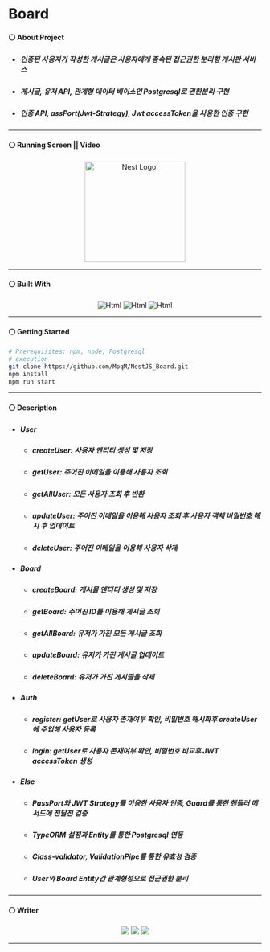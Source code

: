 # Board
#### ⚪ About Project
* ##### 인증된 사용자가 작성한 게시글은 사용자에게 종속된 접근권한 분리형 게시판 서비스
* ##### 게시글, 유저 API, 관계형 데이터 베이스인 Postgresql로 권한분리 구현
* ##### 인증 API, assPort(Jwt-Strategy), Jwt accessToken을 사용한 인증 구현

- - -

#### ⚪ Running Screen || Video
<p align="center">
  <a href="http://nestjs.com/" target="blank"><img src="https://nestjs.com/img/logo-small.svg" width="200" alt="Nest Logo" /></a>
</p>

- - -

#### ⚪ Built With
<p align="center">
  <img alt="Html" src ="https://img.shields.io/badge/NestJS-E0234E.svg?&style=for-the-badge&logo=NestJS&logoColor=white"/> <img alt="Html" src ="https://img.shields.io/badge/TypeScript-3178C6.svg?&style=for-the-badge&logo=TypeScript&logoColor=white"/> <img alt="Html" src ="https://img.shields.io/badge/postgresql-4169E1.svg?&style=for-the-badge&logo=postgresql&logoColor=white"/>
</p>

- - -

#### ⚪ Getting Started
```bash
# Prerequisites: npm, node, Postgresql
# execution
git clone https://github.com/MpqM/NestJS_Board.git
npm install
npm run start
```

- - -

#### ⚪ Description 
* ##### User
  * ##### createUser: 사용자 엔티티 생성 및 저장
  * ##### getUser: 주어진 이메일을 이용해 사용자 조회
  * ##### getAllUser: 모든 사용자 조회 후 반환
  * ##### updateUser: 주어진 이메일을 이용해 사용자 조회 후 사용자 객체 비밀번호 해시 후 업데이트
  * ##### deleteUser: 주어진 이메일을 이용해 사용자 삭제
* ##### Board
  * ##### createBoard: 게시물 엔티티 생성 및 저장
  * ##### getBoard: 주어진 ID를 이용해 게시글 조회
  * ##### getAllBoard: 유저가 가진 모든 게시글 조회
  * ##### updateBoard: 유저가 가진 게시글 업데이트
  * ##### deleteBoard: 유저가 가진 게시글을 삭제
* ##### Auth
  * ##### register: getUser로 사용자 존재여부 확인, 비밀번호 해시화후 createUser에 주입해 사용자 등록
  * ##### login: getUser로 사용자 존재여부 확인, 비밀번호 비교후 JWT accessToken 생성
* ##### Else
  * ##### PassPort와 JWT Strategy를 이용한 사용자 인증, Guard를 통한 핸들러 메서드에 전달전 검증
  * ##### TypeORM 설정과 Entity를 통한 Postgresql 연동
  * ##### Class-validator, ValidationPipe를 통한 유효성 검증
  * ##### User와 Board Entity간 관계형성으로 접근권한 분리

- - -

#### ⚪ Writer
<p align ="center">
  <img src ="https://img.shields.io/badge/gmail-EA4335.svg?&style=for-the-badge&logo=gmail&logoColor=white"/></a> <a href = "https://github.com/MpqM"><img src ="https://img.shields.io/badge/GitHub-181717.svg?&style=for-the-badge&logo=GitHub&logoColor=white"/></a> <a href = "https://MpqM.tistory.com/"> <img src ="https://img.shields.io/badge/tistory-000000.svg?&style=for-the-badge&logo=Tistory&logoColor=white"/></a>
</p>

- - -
